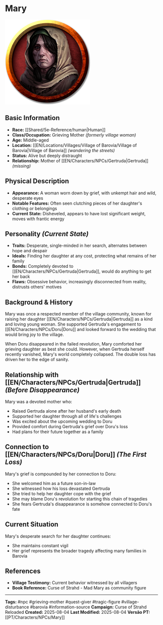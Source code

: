 # Mary

![Mad Mary](assets/images/characters/Mad-Mary.webp)

## Basic Information
- **Race:** [[Shared/5e-Reference/human|Human]]
- **Class/Occupation:** Grieving Mother *(formerly village woman)*
- **Age:** Middle-aged
- **Location:** [[EN/Locations/Villages/Village of Barovia/Village of Barovia|Village of Barovia]] *(wandering the streets)*
- **Status:** Alive but deeply distraught
- **Relationship:** Mother of [[EN/Characters/NPCs/Gertruda|Gertruda]] *(missing)*

## Physical Description
- **Appearance:** A woman worn down by grief, with unkempt hair and wild, desperate eyes
- **Notable Features:** Often seen clutching pieces of her daughter's clothing or belongings
- **Current State:** Disheveled, appears to have lost significant weight, moves with frantic energy

## Personality *(Current State)*
- **Traits:** Desperate, single-minded in her search, alternates between hope and despair
- **Ideals:** Finding her daughter at any cost, protecting what remains of her family
- **Bonds:** Completely devoted to [[EN/Characters/NPCs/Gertruda|Gertruda]], would do anything to get her back
- **Flaws:** Obsessive behavior, increasingly disconnected from reality, distrusts others' motives

## Background & History
Mary was once a respected member of the village community, known for raising her daughter [[EN/Characters/NPCs/Gertruda|Gertruda]] as a kind and loving young woman. She supported Gertruda's engagement to [[EN/Characters/NPCs/Doru|Doru]] and looked forward to the wedding that would bring joy to the village.

When Doru disappeared in the failed revolution, Mary comforted her grieving daughter as best she could. However, when Gertruda herself recently vanished, Mary's world completely collapsed. The double loss has driven her to the edge of sanity.

## Relationship with [[EN/Characters/NPCs/Gertruda|Gertruda]] *(Before Disappearance)*
Mary was a devoted mother who:
- Raised Gertruda alone after her husband's early death
- Supported her daughter through all of life's challenges
- Was excited about the upcoming wedding to Doru
- Provided comfort during Gertruda's grief over Doru's loss
- Had plans for their future together as a family

## Connection to [[EN/Characters/NPCs/Doru|Doru]] *(The First Loss)*
Mary's grief is compounded by her connection to Doru:
- She welcomed him as a future son-in-law
- She witnessed how his loss devastated Gertruda
- She tried to help her daughter cope with the grief
- She may blame Doru's revolution for starting this chain of tragedies
- She fears Gertruda's disappearance is somehow connected to Doru's fate

## Current Situation
Mary's desperate search for her daughter continues:
- She maintains constant vigil
- Her grief represents the broader tragedy affecting many families in Barovia

## References
- **Village Testimony:** Current behavior witnessed by all villagers
- **Book Reference:** Curse of Strahd - Mad Mary as community figure

---
**Tags:** #npc #grieving-mother #quest-giver #tragic-figure #village-disturbance #barovia #information-source
**Campaign:** Curse of Strahd Reloaded
**Created:** 2025-08-04
**Last Modified:** 2025-08-04
**Versão PT:** [[PT/Characters/NPCs/Mary]]